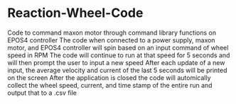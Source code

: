 # Reaction-Wheel-Code
Code to command maxon motor through command library functions on EPOS4 controller
The code when connected to a power supply, maxon motor, and EPOS4 controller will spin based on an input command of wheel speed in RPM
The code will continue to run at that speed for 5 seconds and will then prompt the user to input a new speed
After each update of a new input, the average velocity and current of the last 5 seconds will be printed on the screen
After the application is closed the code will automically collect the wheel speed, current, and time stamp of the entire run and output that to a .csv file
